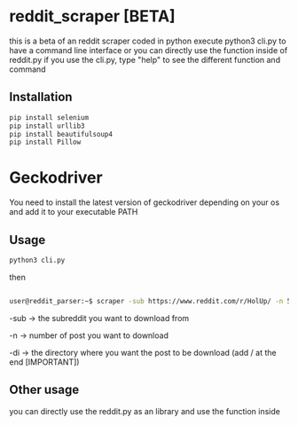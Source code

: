 # reddit_scraper [BETA]

this is a beta of an reddit scraper coded in python
execute python3 cli.py to have a command line interface or you can directly use the function inside of reddit.py
if you use the cli.py, type "help" to see the different function and command 



## Installation
```bash
pip install selenium
pip install urllib3
pip install beautifulsoup4
pip install Pillow
```
# Geckodriver
You need to install the latest version of geckodriver depending on your os and add it to your executable PATH

## Usage
```bash
python3 cli.py
```
then

```bash

user@reddit_parser:~$ scraper -sub https://www.reddit.com/r/HolUp/ -n 5 -di newMeme/
```
-sub -> the subreddit you want to download from

-n -> number of post you want to download

-di -> the directory where you want the post to be download (add / at the end [IMPORTANT])

## Other usage
you can directly use the reddit.py as an library and use the function inside
